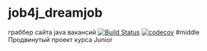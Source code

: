 # job4j_dreamjob

граббер сайта java вакансий
[![Build Status](https://app.travis-ci.com/AlekseySapsay/job4j_dreamjob.svg?branch=master)](https://app.travis-ci.com/AlekseySapsay/job4j_dreamjob)
[![codecov](https://codecov.io/gh/AlekseySapsay/job4j_grabber/branch/master/graph/badge.svg?token=TL4J4BGHTJ)](https://codecov.io/gh/AlekseySapsay/job4j_grabber)
#middle
Продвинутый проект курса Junior
